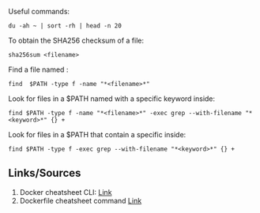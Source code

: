 Useful commands:

```
du -ah ~ | sort -rh | head -n 20
```
To obtain the SHA256 checksum of a file:
```
sha256sum <filename>
```
Find a file named <filename>:
```
find  $PATH -type f -name "*<filename>*"
```
Look for files in a $PATH named <filename> with a specific keyword inside:
```
find $PATH -type f -name "*<filename>*" -exec grep --with-filename "*<keyword>*" {} +
```
Look for files in a $PATH that contain a specific <keyword> inside:
```
find $PATH -type f -exec grep --with-filename "*<keyword>*" {} +
```

## Links/Sources

1. Docker cheatsheet CLI: [Link](https://docs.docker.com/get-started/docker_cheatsheet.pdf)
2. Dockerfile cheatsheet command [Link](https://kapeli.com/cheat_sheets/Dockerfile.docset/Contents/Resources/Documents/index)

